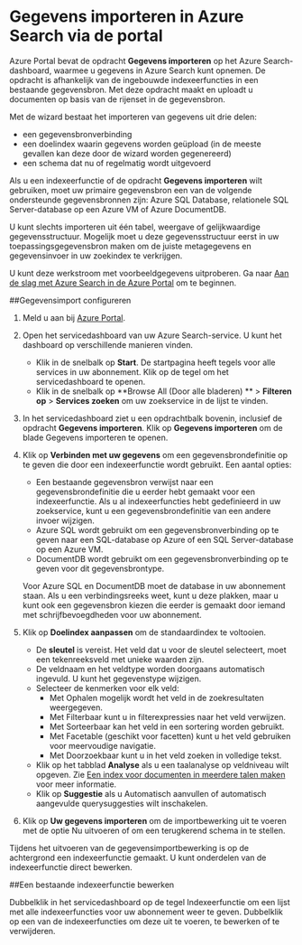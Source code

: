 <properties
    pageTitle="Gegevens importeren in Azure Search met de indexeerfuncties in de Azure Portal | Microsoft Azure | Gehoste service voor zoeken in de cloud"
    description="Het gebruik van indexeerfuncties in de Azure Portal."
    services="search"
    documentationCenter=""
    authors="HeidiSteen"
    manager="mblythe"
    editor=""
    tags="Azure Portal"/>

<tags
    ms.service="search"
    ms.devlang="na"
    ms.workload="search"
    ms.topic="get-started-article"
    ms.tgt_pltfrm="na"
    ms.date="03/10/2016"
    ms.author="heidist"/>

# Gegevens importeren in Azure Search via de portal

Azure Portal bevat de opdracht **Gegevens importeren** op het Azure Search-dashboard, waarmee u gegevens in Azure Search kunt opnemen. De opdracht is afhankelijk van de ingebouwde indexeerfuncties in een bestaande gegevensbron. Met deze opdracht maakt en uploadt u documenten op basis van de rijenset in de gegevensbron.

Met de wizard bestaat het importeren van gegevens uit drie delen:

- een gegevensbronverbinding
- een doelindex waarin gegevens worden geüpload (in de meeste gevallen kan deze door de wizard worden gegenereerd)
- een schema dat nu of regelmatig wordt uitgevoerd

Als u een indexeerfunctie of de opdracht **Gegevens importeren** wilt gebruiken, moet uw primaire gegevensbron een van de volgende ondersteunde gegevensbronnen zijn: Azure SQL Database, relationele SQL Server-database op een Azure VM of Azure DocumentDB.

U kunt slechts importeren uit één tabel, weergave of gelijkwaardige gegevensstructuur. Mogelijk moet u deze gegevensstructuur eerst in uw toepassingsgegevensbron maken om de juiste metagegevens en gegevensinvoer in uw zoekindex te verkrijgen.

U kunt deze werkstroom met voorbeeldgegevens uitproberen. Ga naar [Aan de slag met Azure Search in de Azure Portal](search-get-started-portal.md) om te beginnen.

##Gegevensimport configureren

1. Meld u aan bij [Azure Portal](https://portal.azure.com).

2. Open het servicedashboard van uw Azure Search-service. U kunt het dashboard op verschillende manieren vinden.
    - Klik in de snelbalk op **Start**. De startpagina heeft tegels voor alle services in uw abonnement. Klik op de tegel om het servicedashboard te openen.
    - Klik in de snelbalk op **Browse All (Door alle bladeren) ** > **Filteren op** > **Services zoeken** om uw zoekservice in de lijst te vinden.

3. In het servicedashboard ziet u een opdrachtbalk bovenin, inclusief de opdracht **Gegevens importeren**. Klik op **Gegevens importeren** om de blade Gegevens importeren te openen.

4. Klik op **Verbinden met uw gegevens** om een gegevensbrondefinitie op te geven die door een indexeerfunctie wordt gebruikt. Een aantal opties:
    -   Een bestaande gegevensbron verwijst naar een gegevensbrondefinitie die u eerder hebt gemaakt voor een indexeerfunctie. Als u al indexeerfuncties hebt gedefinieerd in uw zoekservice, kunt u een gegevensbrondefinitie van een andere invoer wijzigen.
    -   Azure SQL wordt gebruikt om een gegevensbronverbinding op te geven naar een SQL-database op Azure of een SQL Server-database op een Azure VM.
    -   DocumentDB wordt gebruikt om een gegevensbronverbinding op te geven voor dit gegevensbrontype.

   Voor Azure SQL en DocumentDB moet de database in uw abonnement staan. Als u een verbindingsreeks weet, kunt u deze plakken, maar u kunt ook een gegevensbron kiezen die eerder is gemaakt door iemand met schrijfbevoegdheden voor uw abonnement.

5. Klik op **Doelindex aanpassen** om de standaardindex te voltooien.
    - De **sleutel** is vereist. Het veld dat u voor de sleutel selecteert, moet een tekenreeksveld met unieke waarden zijn.
    - De veldnaam en het veldtype worden doorgaans automatisch ingevuld. U kunt het gegevenstype wijzigen.
    - Selecteer de kenmerken voor elk veld:
        - Met Ophalen mogelijk wordt het veld in de zoekresultaten weergegeven.
        - Met Filterbaar kunt u in filterexpressies naar het veld verwijzen.
        - Met Sorteerbaar kan het veld in een sortering worden gebruikt.
        - Met Facetable (geschikt voor facetten) kunt u het veld gebruiken voor meervoudige navigatie.
        - Met Doorzoekbaar kunt u in het veld zoeken in volledige tekst.
    - Klik op het tabblad **Analyse** als u een taalanalyse op veldniveau wilt opgeven. Zie [Een index voor documenten in meerdere talen maken](search-language-support.md) voor meer informatie.
    - Klik op **Suggestie** als u Automatisch aanvullen of automatisch aangevulde querysuggesties wilt inschakelen.

6. Klik op **Uw gegevens importeren** om de importbewerking uit te voeren met de optie Nu uitvoeren of om een terugkerend schema in te stellen.

Tijdens het uitvoeren van de gegevensimportbewerking is op de achtergrond een indexeerfunctie gemaakt. U kunt onderdelen van de indexeerfunctie direct bewerken.

##Een bestaande indexeerfunctie bewerken

Dubbelklik in het servicedashboard op de tegel Indexeerfunctie om een lijst met alle indexeerfuncties voor uw abonnement weer te geven. Dubbelklik op een van de indexeerfuncties om deze uit te voeren, te bewerken of te verwijderen.



<!--HONumber=Jun16_HO2-->


